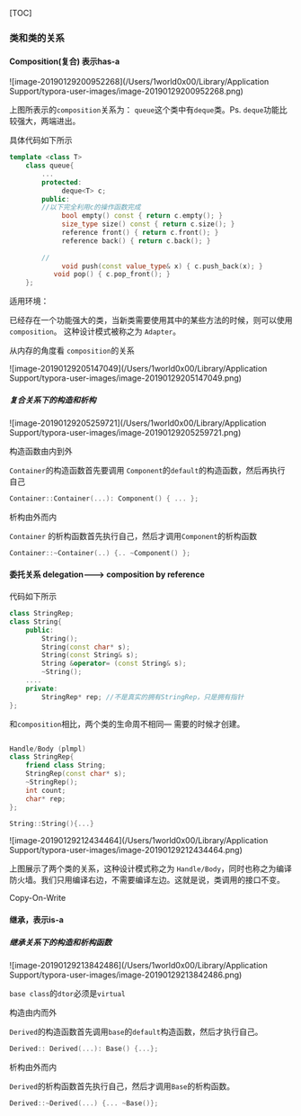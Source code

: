 [TOC]

### 类和类的关系

#### Composition(复合) 表示has-a

![image-20190129200952268](/Users/1world0x00/Library/Application Support/typora-user-images/image-20190129200952268.png)

上图所表示的`composition`关系为： `queue`这个类中有`deque`类。Ps. `deque`功能比较强大，两端进出。

具体代码如下所示

```cpp
template <class T>
    class queue{
        ...
        protected:
       		 deque<T> c;
        public:
        //以下完全利用c的操作函数完成
        	 bool empty() const { return c.empty(); }
        	 size_type size() const { return c.size(); }
        	 reference front() { return c.front(); }
        	 reference back() { return c.back(); }
        
        //
        	 void push(const value_type& x) { c.push_back(x); }
           void pop() { c.pop_front(); }
    };
```

适用环境：

已经存在一个功能强大的类，当新类需要使用其中的某些方法的时候，则可以使用 `composition`。 这种设计模式被称之为 `Adapter`。



从内存的角度看 `composition`的关系

![image-20190129205147049](/Users/1world0x00/Library/Application Support/typora-user-images/image-20190129205147049.png)



##### 复合关系下的构造和析构



![image-20190129205259721](/Users/1world0x00/Library/Application Support/typora-user-images/image-20190129205259721.png)

构造函数由内到外

`Container`的构造函数首先要调用 `Component`的`default`的构造函数，然后再执行自己

```cpp
Container::Container(...): Component() { ... };
```



析构由外而内

`Container` 的析构函数首先执行自己，然后才调用`Component`的析构函数

```cpp
Container::~Container(..) {.. ~Component() };
```

#### 委托关系 delegation---> composition by reference

代码如下所示

```cpp
class StringRep;
class String{
    public:
    	String();
    	String(const char* s);
    	String(const String& s);
    	String &operator= (const String& s);
    	~String();
    ....
    private:
    	StringRep* rep; //不是真实的拥有StringRep，只是拥有指针
};

```

和`composition`相比，两个类的生命周不相同— 需要的时候才创建。

```cpp

Handle/Body (plmpl)
class StringRep{
    friend class String;
    StringRep(const char* s);
    ~StringRep();
    int count;
    char* rep;
};

String::String(){...}

```

![image-20190129212434464](/Users/1world0x00/Library/Application Support/typora-user-images/image-20190129212434464.png)



上图展示了两个类的关系，这种设计模式称之为 `Handle/Body`，同时也称之为编译防火墙。我们只用编译右边，不需要编译左边。这就是说，类调用的接口不变。



Copy-On-Write



#### 继承，表示is-a

##### 继承关系下的构造和析构函数

![image-20190129213842486](/Users/1world0x00/Library/Application Support/typora-user-images/image-20190129213842486.png)



`base class`的`dtor`必须是`virtual`

构造由内而外

`Derived`的构造函数首先调用`base`的`default`构造函数，然后才执行自己。

```cpp
Derived:: Derived(...): Base() {...};
```



析构由外而内

`Derived`的析构函数首先执行自己，然后才调用`Base`的析构函数。

```cpp
Derived::~Derived(...) {... ~Base()};
```



